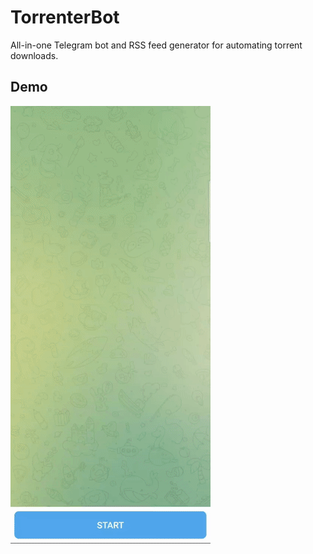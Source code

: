# TorrenterBot
All-in-one Telegram bot and RSS feed generator for automating torrent downloads.

## Demo
![Demo](demo.gif)
